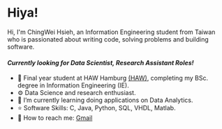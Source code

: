 # Hiya!

Hi, I'm ChingWei Hsieh, an Information Engineering student from Taiwan who is passionated about writing code, solving problems and building software.

#### *Currently looking for Data Scientist, Research Assistant Roles!*

- 🏢 Final year student at HAW Hamburg [(HAW)](https://www.haw-hamburg.de), completing my BSc. degree in Information Engineering (IE). 
- ⚙️ Data Science and research enthusiast.
- 🌱 I’m currently learning doing applications on Data Analytics.
- ⭐ Software Skills: C, Java, Python, SQL, VHDL, Matlab.
- 💬 How to reach me: [Gmail](mailto:chingwei.hsieh@haw-hamburg.de)


